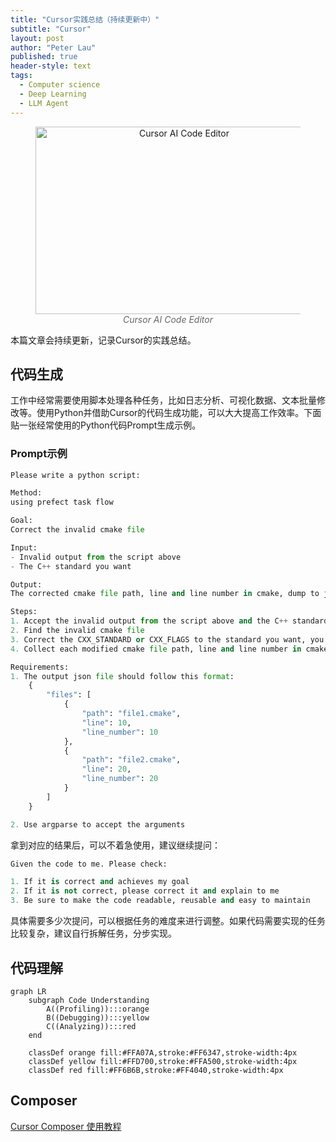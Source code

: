 ```yaml
---
title: "Cursor实践总结（持续更新中）"
subtitle: "Cursor"
layout: post
author: "Peter Lau"
published: true
header-style: text
tags:
  - Computer science
  - Deep Learning
  - LLM Agent
---
```


<figure style="text-align: center">
    <img src="{{ site.baseurl }}/img/Cursor-AI.jpg" alt="Cursor AI Code Editor" width="460" height="300">
    <figcaption style="font-style: italic; color: #666;">Cursor AI Code Editor</figcaption>
</figure>

本篇文章会持续更新，记录Cursor的实践总结。

## 代码生成

工作中经常需要使用脚本处理各种任务，比如日志分析、可视化数据、文本批量修改等。使用Python并借助Cursor的代码生成功能，可以大大提高工作效率。下面贴一张经常使用的Python代码Prompt生成示例。

### Prompt示例

```python
Please write a python script:

Method:
using prefect task flow

Goal: 
Correct the invalid cmake file

Input: 
- Invalid output from the script above
- The C++ standard you want

Output: 
The corrected cmake file path, line and line number in cmake, dump to json file

Steps:
1. Accept the invalid output from the script above and the C++ standard you want, use argparse to accept the arguments
2. Find the invalid cmake file
3. Correct the CXX_STANDARD or CXX_FLAGS to the standard you want, you may need to use pattern matching
4. Collect each modified cmake file path, line and line number in cmake, dump into json file

Requirements:
1. The output json file should follow this format:
    {
        "files": [
            {
                "path": "file1.cmake",
                "line": 10,
                "line_number": 10
            },
            {
                "path": "file2.cmake",
                "line": 20,
                "line_number": 20
            }
        ]
    }

2. Use argparse to accept the arguments
```

拿到对应的结果后，可以不着急使用，建议继续提问：

```python
Given the code to me. Please check:

1. If it is correct and achieves my goal
2. If it is not correct, please correct it and explain to me
3. Be sure to make the code readable, reusable and easy to maintain
```

具体需要多少次提问，可以根据任务的难度来进行调整。如果代码需要实现的任务比较复杂，建议自行拆解任务，分步实现。

## 代码理解

```mermaid
graph LR
    subgraph Code Understanding
        A((Profiling)):::orange
        B((Debugging)):::yellow
        C((Analyzing)):::red
    end

    classDef orange fill:#FFA07A,stroke:#FF6347,stroke-width:4px
    classDef yellow fill:#FFD700,stroke:#FFA500,stroke-width:4px
    classDef red fill:#FF6B6B,stroke:#FF4040,stroke-width:4px
```

## Composer



[Cursor Composer 使用教程](https://www.youtube.com/watch?v=Tm_2RZm8JB8)

